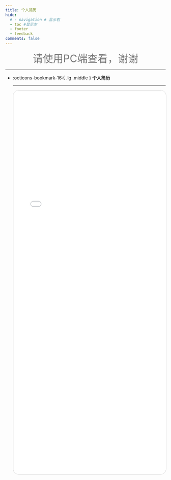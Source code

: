 ```yaml
---
title: 个人简历
hide:
  # - navigation # 显示右
  - toc #显示左
  - footer
  - feedback
comments: false
---
```

<!-- <div class="grid cards" markdown>

-   :octicons-bookmark-16:{ .lg .middle } __个人简历__

    ---

    - [个人简历](https://lightpdf.cn/docs/1cpgobc){target=“_blank”}

</div> -->

 
<center><font  color= #757575 size=6 >请使用PC端查看，谢谢</font></center>  

---

<div class="grid cards" markdown>

-   :octicons-bookmark-16:{ .lg .middle } __个人简历__

    ---

    <iframe src="../个人简历.pdf" width="100%" height="1200px" style="border: 1.5px solid #ccc; overflow: auto; border-radius: 18px; background: #fff;"></iframe>

</div>